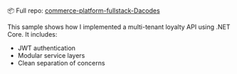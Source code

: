 
📦 Full repo: [commerce-platform-fullstack-Dacodes](https://github.com/GregHowe/commerce-platform-fullstack-Dacodes/blob/main/docker-compose.yml)
 
This sample shows how I implemented a multi-tenant loyalty API using .NET Core. It includes:
- JWT authentication
- Modular service layers
- Clean separation of concerns

